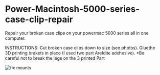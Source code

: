 # Power-Macintosh-5000-series-case-clip-repair

Repair your broken case clips on your powermac 5000 series all in one computer.

INSTRUCTIONS:
Cut broken case clips down to size (see photos). Gluethe 3D printing brakets in place (I used two part Areldite adehesive).
*Be careful not to break the legs on the 3 printed Part 

![fix mounts](https://github.com/user-attachments/assets/6e7a4abf-e344-4a57-a7e1-7daf1b7fdecb)
